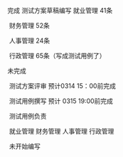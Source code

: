 完成
	测试方案草稿编写
		就业管理 41条

​		财务管理 52条

​		人事管理 24条

​		行政管理 65条（写成测试用例了）

未完成

​		测试方案评审 预计0314 15：00前完成

​		测试用例撰写 预计 0315 19:00前完成

​		测试用例负责 

​		就业管理 财务管理 人事管理  行政管理

​		未开始编写